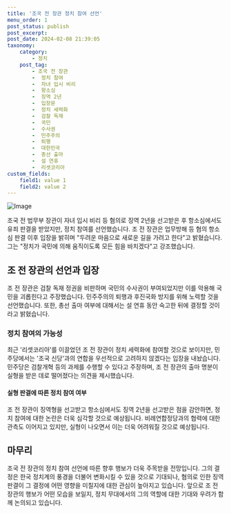 ```yaml
---
title: '조국 전 장관 정치 참여 선언'
menu_order: 1
post_status: publish
post_excerpt: 
post_date: 2024-02-08 21:39:05
taxonomy:
    category:
        - 정치
    post_tag:
        - 조국 전 장관
        -  정치 참여
        -  자녀 입시 비리
        -  항소심
        -  징역 2년
        -  입장문
        -  정치 세력화
        -  검찰 독재
        -  국민
        -  수사권
        -  민주주의
        -  퇴행
        -  대한민국
        -  총선 출마
        -  설 연휴
        -  리셋코리아
custom_fields:
    field1: value 1
    field2: value 2
---
```


![Image](https://imgnews.pstatic.net/image/055/2024/02/08/0001129581_001_20240208181901130.jpg?type=w647)

조국 전 법무부 장관이 자녀 입시 비리 등 혐의로 징역 2년을 선고받은 후 항소심에서도 유죄 판결을 받았지만, 정치 참여를 선언했습니다. 조 전 장관은 업무방해 등 혐의 항소심 판결 이후 입장을 밝히며 "두려운 마음으로 새로운 길을 가려고 한다"고 밝혔습니다. 그는 "정치가 국민에 의해 움직이도록 모든 힘을 바치겠다"고 강조했습니다.  
## 조 전 장관의 선언과 입장
조 전 장관은 검찰 독재 정권을 비판하며 국민의 수사권이 부여되었지만 이를 악용해 국민을 괴롭힌다고 주장했습니다. 민주주의의 퇴행과 후진국화 방지를 위해 노력할 것을 선언했습니다. 또한, 총선 출마 여부에 대해서는 설 연휴 동안 숙고한 뒤에 결정할 것이라고 밝혔습니다.
### 정치 참여의 가능성
최근 '리셋코리아'를 이끌었던 조 전 장관이 정치 세력화에 참여할 것으로 보이지만, 민주당에서는 '조국 신당'과의 연합을 우선적으로 고려하지 않겠다는 입장을 내놨습니다. 민주당은 검찰개혁 등의 과제를 수행할 수 있다고 주장하며, 조 전 장관의 출마 명분이 실형을 받은 데로 떨어졌다는 의견을 제시했습니다.
#### 실형 판결에 따른 정치 참여 여부
조 전 장관이 징역형을 선고받고 항소심에서도 징역 2년을 선고받은 점을 감안하면, 정치 참여에 대한 논란은 더욱 심각할 것으로 예상됩니다. 비례연합정당과의 협력에 대한 관측도 이어지고 있지만, 실형이 나오면서 이는 더욱 어려워질 것으로 예상됩니다.
## 마무리
조국 전 장관의 정치 참여 선언에 따른 향후 행보가 더욱 주목받을 전망입니다. 그의 결정은 한국 정치계의 풍경을 더불어 변화시킬 수 있을 것으로 기대되나, 혐의로 인한 징역 판결이 그 결정에 어떤 영향을 미칠지에 대한 관심이 높아지고 있습니다. 앞으로 조 전 장관의 행보가 어떤 모습을 보일지, 정치 무대에서의 그의 역할에 대한 기대와 우려가 함께 논의되고 있습니다.
